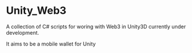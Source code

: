 # Unity_Web3
A collection of C# scripts for woring with Web3 in Unity3D currently under development. 

It aims to be a mobile wallet for Unity
